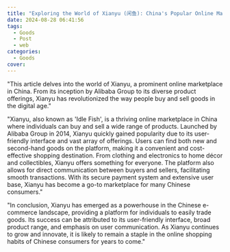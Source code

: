 ```yaml
---
title: "Exploring the World of Xianyu (闲鱼): China's Popular Online Marketplace"
date: 2024-08-28 06:41:56
tags:
  - Goods
  - Post
  - web
categories:
  - Goods
cover:
---
```


"This article delves into the world of Xianyu, a prominent online marketplace in China. From its inception by Alibaba Group to its diverse product offerings, Xianyu has revolutionized the way people buy and sell goods in the digital age."

"Xianyu, also known as 'Idle Fish', is a thriving online marketplace in China where individuals can buy and sell a wide range of products. Launched by Alibaba Group in 2014, Xianyu quickly gained popularity due to its user-friendly interface and vast array of offerings. Users can find both new and second-hand goods on the platform, making it a convenient and cost-effective shopping destination. From clothing and electronics to home décor and collectibles, Xianyu offers something for everyone. The platform also allows for direct communication between buyers and sellers, facilitating smooth transactions. With its secure payment system and extensive user base, Xianyu has become a go-to marketplace for many Chinese consumers."

"In conclusion, Xianyu has emerged as a powerhouse in the Chinese e-commerce landscape, providing a platform for individuals to easily trade goods. Its success can be attributed to its user-friendly interface, broad product range, and emphasis on user communication. As Xianyu continues to grow and innovate, it is likely to remain a staple in the online shopping habits of Chinese consumers for years to come."
